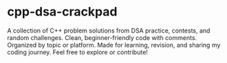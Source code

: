 # cpp-dsa-crackpad
A collection of C++ problem solutions from DSA practice, contests, and random challenges. Clean, beginner-friendly code with comments. Organized by topic or platform. Made for learning, revision, and sharing my coding journey. Feel free to explore or contribute!
